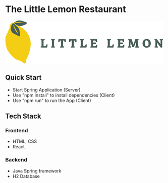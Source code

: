 # The Little Lemon Restaurant

![Logo Image of Little Lemon Restaurant](/Client/src/components/site-layout/assets/logo.png?raw=true "Optional Title")

## Quick Start
- Start Spring Application (Server)
- Use "npm install" to install dependencies (Client)
- Use "npm run" to run the App (Client)

## Tech Stack

### Frontend
- HTML, CSS
- React

### Backend
- Java Spring framework
- H2 Database
